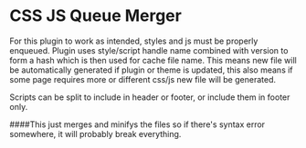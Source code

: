 # CSS JS Queue Merger

For this plugin to work as intended, styles and js must be properly enqueued. Plugin uses style/script handle name combined with version to form a hash which is then used for cache file name. This means new file will be automatically generated if plugin or theme is updated, this also means if some page requires more or different css/js new file will be generated.

Scripts can be split to include in header or footer, or include them in footer only.

####This just merges and minifys the files so if there's syntax error somewhere, it will probably break everything.
